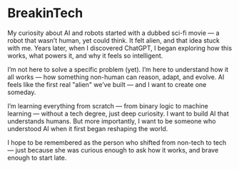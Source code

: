 # BreakinTech
My curiosity about AI and robots started with a dubbed sci-fi movie — a robot that wasn’t human, yet could think. It felt alien, and that idea stuck with me. Years later, when I discovered ChatGPT, I began exploring how this works, what powers it, and why it feels so intelligent.

I’m not here to solve a specific problem (yet). I’m here to understand how it all works — how something non-human can reason, adapt, and evolve. AI feels like the first real "alien" we’ve built — and I want to create one someday.

I’m learning everything from scratch — from binary logic to machine learning — without a tech degree, just deep curiosity. I want to build AI that understands humans. But more importantly, I want to be someone who understood AI when it first began reshaping the world.

I hope to be remembered as the person who shifted from non-tech to tech — just because she was curious enough to ask how it works, and brave enough to start late.
